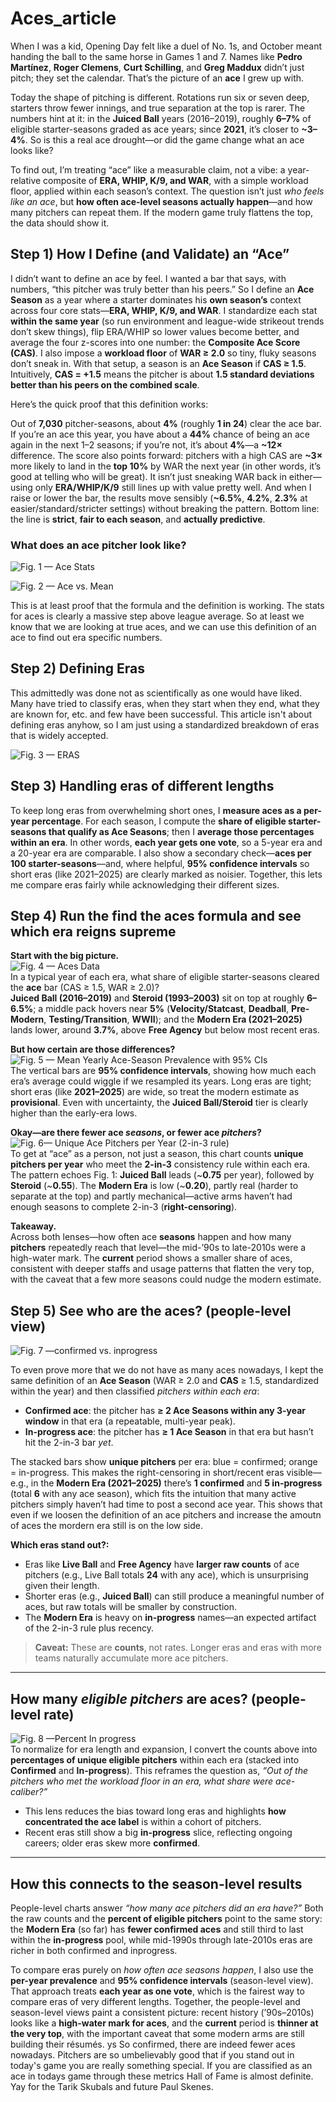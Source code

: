 # Aces_article

When I was a kid, Opening Day felt like a duel of No. 1s, and October meant handing the ball to the same horse in Games 1 and 7. Names like **Pedro Martínez**, **Roger Clemens**, **Curt Schilling**, and **Greg Maddux** didn’t just pitch; they set the calendar. That’s the picture of an **ace** I grew up with.

Today the shape of pitching is different. Rotations run six or seven deep, starters throw fewer innings, and true separation at the top is rarer. The numbers hint at it: in the **Juiced Ball** years (2016–2019), roughly **6–7%** of eligible starter-seasons graded as ace years; since **2021**, it’s closer to **~3–4%**. So is this a real ace drought—or did the game change what an ace looks like?

To find out, I’m treating “ace” like a measurable claim, not a vibe: a year-relative composite of **ERA, WHIP, K/9, and WAR**, with a simple workload floor, applied within each season’s context. The question isn’t just *who feels like an ace*, but **how often ace-level seasons actually happen**—and how many pitchers can repeat them. If the modern game truly flattens the top, the data should show it.



## Step 1) How I Define (and Validate) an “Ace”

I didn’t want to define an ace by feel. I wanted a bar that says, with numbers, “this pitcher was truly better than his peers.” So I define an **Ace Season** as a year where a starter dominates his **own season’s** context across four core stats—**ERA, WHIP, K/9, and WAR**. I standardize each stat **within the same year** (so run environment and league-wide strikeout trends don’t skew things), flip ERA/WHIP so lower values become better, and average the four z-scores into one number: the **Composite Ace Score (CAS)**. I also impose a **workload floor** of **WAR ≥ 2.0** so tiny, fluky seasons don’t sneak in. With that setup, a season is an **Ace Season** if **CAS ≥ 1.5**. Intuitively, **CAS = +1.5** means the pitcher is about **1.5 standard deviations better than his peers on the combined scale**.

Here’s the quick proof that this definition works:

Out of **7,030** pitcher-seasons, about **4%** (roughly **1 in 24**) clear the ace bar. If you’re an ace this year, you have about a **44%** chance of being an ace again in the next 1–2 seasons; if you’re not, it’s about **4%**—a **~12×** difference. The score also points forward: pitchers with a high CAS are **~3×** more likely to land in the **top 10%** by WAR the next year (in other words, it’s good at telling who will be great). It isn’t just sneaking WAR back in either—using only **ERA/WHIP/K/9** still lines up with value pretty well. And when I raise or lower the bar, the results move sensibly (**~6.5%**, **4.2%**, **2.3%** at easier/standard/stricter settings) without breaking the pattern. Bottom line: the line is **strict**, **fair to each season**, and **actually predictive**.


### What does an ace pitcher look like? 

![Fig. 1 —  Ace Stats](ace_stat.png)  

![Fig. 2 — Ace vs. Mean](ace_mean.png)  

This is at least proof that the formula and the definition is working. The stats for aces is clearly a massive step above league average. So at least we know that we are looking at true aces, and we can use this definition of an ace to find out era specific numbers.

## Step 2) Defining Eras 

This admittedly was done not as scientifically as one would have liked. Many have tried to classify eras, when they start when they end, what they are known for, etc. and few have been successful. This article isn't about defining eras anyhow, so I am just using a standardized breakdown of eras that is widely accepted. 

![Fig. 3 — ERAS](eras.jpg)  


## Step 3) Handling eras of different lengths

To keep long eras from overwhelming short ones, I **measure aces as a per-year percentage**. For each season, I compute the **share of eligible starter-seasons that qualify as Ace Seasons**; then I **average those percentages within an era**. In other words, **each year gets one vote**, so a 5-year era and a 20-year era are comparable. I also show a secondary check—**aces per 100 starter-seasons**—and, where helpful, **95% confidence intervals** so short eras (like 2021–2025) are clearly marked as noisier. Together, this lets me compare eras fairly while acknowledging their different sizes.


## Step 4) Run the find the aces formula and see which era reigns supreme 

**Start with the big picture.**  
![Fig. 4 — Aces Data](mean_yearly_ace.png)  
In a typical year of each era, what share of eligible starter-seasons cleared the **ace** bar (CAS ≥ 1.5, WAR ≥ 2.0)?  
**Juiced Ball (2016–2019)** and **Steroid (1993–2003)** sit on top at roughly **6–6.5%**; a middle pack hovers near **5%** (**Velocity/Statcast**, **Deadball**, **Pre-Modern**, **Testing/Transition**, **WWII**); and the **Modern Era (2021–2025)** lands lower, around **3.7%**, above **Free Agency** but below most recent eras.

**But how certain are those differences?**  
![Fig. 5 — Mean Yearly Ace-Season Prevalence with 95% CIs](mean_yearly_ace_95.png)  
The vertical bars are **95% confidence intervals**, showing how much each era’s average could wiggle if we resampled its years. Long eras are tight; short eras (like **2021–2025**) are wide, so treat the modern estimate as **provisional**. Even with uncertainty, the **Juiced Ball/Steroid** tier is clearly higher than the early-era lows.

**Okay—are there fewer ace *seasons*, or fewer ace *pitchers*?**  
![Fig. 6— Unique Ace Pitchers per Year (2-in-3 rule)](unique_ace_pitcher.png)  
To get at “ace” as a person, not just a season, this chart counts **unique pitchers per year** who meet the **2-in-3** consistency rule within each era. The pattern echoes Fig. 1: **Juiced Ball** leads (~**0.75** per year), followed by **Steroid** (~**0.55**). The **Modern Era** is low (~**0.20**), partly real (harder to separate at the top) and partly mechanical—active arms haven’t had enough seasons to complete 2-in-3 (**right-censoring**).

**Takeaway.**  
Across both lenses—how often ace **seasons** happen and how many **pitchers** repeatedly reach that level—the mid-’90s to late-2010s were a high-water mark. The **current** period shows a smaller share of aces, consistent with deeper staffs and usage patterns that flatten the very top, with the caveat that a few more seasons could nudge the modern estimate.

## Step 5) See who are the aces? (people-level view)

![Fig. 7 —confirmed vs. inprogress](confirmed_vs._inprogress_count.png)  

To even prove more that we do not have as many aces nowadays, I kept the same definition of an **Ace Season** (WAR ≥ 2.0 and **CAS** ≥ 1.5, standardized within the year) and then classified *pitchers within each era*:

- **Confirmed ace**: the pitcher has **≥ 2 Ace Seasons within any 3-year window** in that era (a repeatable, multi-year peak).  
- **In-progress ace**: the pitcher has **≥ 1 Ace Season** in that era but hasn’t hit the 2-in-3 bar *yet*.

The stacked bars show **unique pitchers** per era: blue = confirmed; orange = in-progress. This makes the right-censoring in short/recent eras visible—e.g., in the **Modern Era (2021–2025)** there’s **1 confirmed** and **5 in-progress** (total **6** with any ace season), which fits the intuition that many active pitchers simply haven’t had time to post a second ace year. This shows that even if we loosen the definition of an ace pitchers and increase the amoutn of aces the mordern era still is on the low side. 

**Which eras stand out?:**

- Eras like **Live Ball** and **Free Agency** have **larger raw counts** of ace pitchers (e.g., Live Ball totals **24** with any ace), which is unsurprising given their length.  
- Shorter eras (e.g., **Juiced Ball**) can still produce a meaningful number of aces, but raw totals will be smaller by construction.  
- The **Modern Era** is heavy on **in-progress** names—an expected artifact of the 2-in-3 rule plus recency.

> **Caveat:** These are **counts**, not rates. Longer eras and eras with more teams naturally accumulate more ace pitchers.

---

## How many *eligible pitchers* are aces? (people-level rate)

![Fig. 8 —Percent In progress](percent_with_inprogress.png)    
To normalize for era length and expansion, I convert the counts above into **percentages of unique eligible pitchers** within each era (stacked into **Confirmed** and **In-progress**). This reframes the question as, *“Out of the pitchers who met the workload floor in an era, what share were ace-caliber?”*

- This lens reduces the bias toward long eras and highlights **how concentrated the ace label** is within a cohort of pitchers.  
- Recent eras still show a big **in-progress** slice, reflecting ongoing careers; older eras skew more **confirmed**.

---

## How this connects to the season-level results

People-level charts answer *“how many ace pitchers did an era have?”* Both the raw counts and the **percent of eligible pitchers** point to the same story: the **Modern Era** (so far) has **fewer confirmed aces** and still third to last within the **in-progress** pool, while mid-1990s through late-2010s eras are richer in both confirmed and inprogress. 

To compare eras purely on *how often ace seasons happen*, I also use the **per-year prevalence** and **95% confidence intervals** (season-level view). That approach treats **each year as one vote**, which is the fairest way to compare eras of very different lengths. Together, the people-level and season-level views paint a consistent picture: recent history (’90s–2010s) looks like a **high-water mark for aces**, and the **current** period is **thinner at the very top**, with the important caveat that some modern arms are still building their résumés. 
ys
So confirmed, there are indeed fewer aces nowadays. Pitchers are so umbelievably good that if you stand out in today's game you are really something special. If you are classified as an ace in todays game through these metrics Hall of Fame is almost definite. Yay for the Tarik Skubals and future Paul Skenes. 
